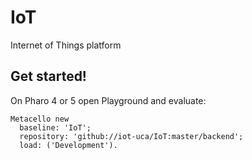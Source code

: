 # IoT
Internet of Things platform

## Get started!

On Pharo 4 or 5 open Playground and evaluate:

```smalltalk
Metacello new
  baseline: 'IoT';
  repository: 'github://iot-uca/IoT:master/backend';
  load: ('Development').
  ```
